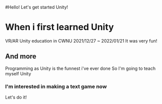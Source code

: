 #Hello! Let's get started Unity!

# When i first learned Unity
VR/AR Unity education in CWNU
2021/12/27 ~ 2022/01/21
It was very fun!

## And more
Programming as Unity is the funnest i've ever done
So I'm going to teach myself Unity

### I'm interested in making a text game now
Let's do it!
